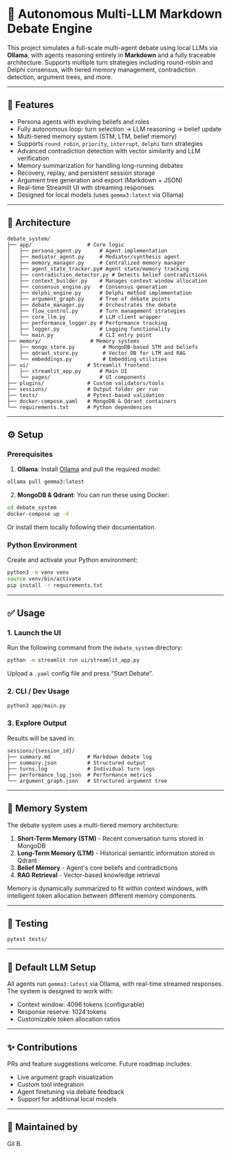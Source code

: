 # 🧠 Autonomous Multi-LLM Markdown Debate Engine

This project simulates a full-scale multi-agent debate using local LLMs via **Ollama**, with agents reasoning entirely in **Markdown** and a fully traceable architecture. Supports multiple turn strategies including round-robin and Delphi consensus, with tiered memory management, contradiction detection, argument trees, and more.

---

## 🚀 Features

- Persona agents with evolving beliefs and roles
- Fully autonomous loop: turn selection → LLM reasoning → belief update
- Multi-tiered memory system (STM, LTM, belief memory)
- Supports `round_robin`, `priority`, `interrupt`, `delphi` turn strategies
- Advanced contradiction detection with vector similarity and LLM verification
- Memory summarization for handling long-running debates
- Recovery, replay, and persistent session storage
- Argument tree generation and export (Markdown + JSON)
- Real-time Streamlit UI with streaming responses
- Designed for local models (uses `gemma3:latest` via Ollama)

---

## 🧱 Architecture

```plaintext
debate_system/
├── app/                  # Core logic
│   ├── persona_agent.py      # Agent implementation
│   ├── mediator_agent.py     # Mediator/synthesis agent
│   ├── memory_manager.py     # Centralized memory manager
│   ├── agent_state_tracker.py# Agent state/memory tracking
│   ├── contradiction_detector.py # Detects belief contradictions
│   ├── context_builder.py    # Manages context window allocation
│   ├── consensus_engine.py   # Consensus generation
│   ├── delphi_engine.py      # Delphi method implementation
│   ├── argument_graph.py     # Tree of debate points
│   ├── debate_manager.py     # Orchestrates the debate
│   ├── flow_control.py       # Turn management strategies
│   ├── core_llm.py           # LLM client wrapper
│   ├── performance_logger.py # Performance tracking
│   ├── logger.py             # Logging functionality
│   └── main.py               # CLI entry point
├── memory/                # Memory systems
│   ├── mongo_store.py         # MongoDB-based STM and beliefs
│   ├── qdrant_store.py        # Vector DB for LTM and RAG
│   └── embeddings.py          # Embedding utilities
├── ui/                   # Streamlit frontend
│   ├── streamlit_app.py      # Main UI
│   └── pages/                # UI components
├── plugins/              # Custom validators/tools
├── sessions/             # Output folder per run
├── tests/                # Pytest-based validation
├── docker-compose.yaml   # MongoDB & Qdrant containers
└── requirements.txt      # Python dependencies
```

---

## ⚙️ Setup

### Prerequisites

1. **Ollama**: Install [Ollama](https://ollama.com) and pull the required model:

```bash
ollama pull gemma3:latest
```

2. **MongoDB & Qdrant**: You can run these using Docker:

```bash
cd debate_system
docker-compose up -d
```

Or install them locally following their documentation.

### Python Environment

Create and activate your Python environment:

```bash
python3 -m venv venv
source venv/bin/activate
pip install -r requirements.txt
```

---

## ✅ Usage

### 1. Launch the UI

Run the following command from the `debate_system` directory:

```bash
python -m streamlit run ui/streamlit_app.py
```

Upload a `.yaml` config file and press “Start Debate”.

### 2. CLI / Dev Usage

```bash
python3 app/main.py
```

### 3. Explore Output

Results will be saved in:

```plaintext
sessions/{session_id}/
├── summary.md            # Markdown debate log
├── summary.json          # Structured output
├── turns.log             # Individual turn logs
├── performance_log.json  # Performance metrics
└── argument_graph.json   # Structured argument tree
```

---

## 🧠 Memory System

The debate system uses a multi-tiered memory architecture:

1. **Short-Term Memory (STM)** - Recent conversation turns stored in MongoDB
2. **Long-Term Memory (LTM)** - Historical semantic information stored in Qdrant
3. **Belief Memory** - Agent's core beliefs and contradictions
4. **RAG Retrieval** - Vector-based knowledge retrieval

Memory is dynamically summarized to fit within context windows, with intelligent token allocation between different memory components.

---

## 🧪 Testing

```bash
pytest tests/
```

---

## 🌟 Default LLM Setup

All agents run `gemma3:latest` via Ollama, with real-time streamed responses. The system is designed to work with:

- Context window: 4096 tokens (configurable)
- Response reserve: 1024 tokens
- Customizable token allocation ratios

---

## ✨ Contributions

PRs and feature suggestions welcome. Future roadmap includes:

- Live argument graph visualization
- Custom tool integration
- Agent finetuning via debate feedback
- Support for additional local models

---

## 🧠 Maintained by

Gil B. 
